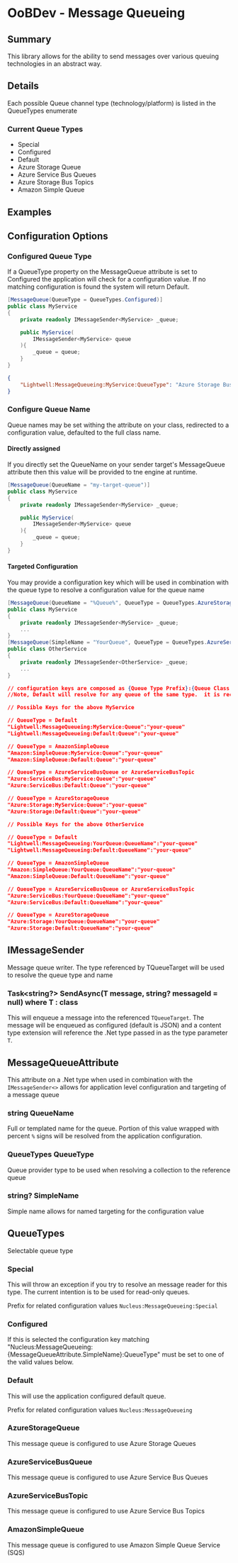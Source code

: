 # OoBDev - Message Queueing

## Summary

This library allows for the ability to send messages over various queuing technologies in
an abstract way.

## Details

Each possible Queue channel type (technology/platform) is listed in the QueueTypes enumerate

### Current Queue Types

* Special
* Configured
* Default
* Azure Storage Queue
* Azure Service Bus Queues
* Azure Storage Bus Topics
* Amazon Simple Queue

## Examples


## Configuration Options

### Configured Queue Type

If a QueueType property on the MessageQueue attribute is set to Configured the application will
check for a configuration value.  If no matching configuration is found the system will return Default.

```csharp
[MessageQueue(QueueType = QueueTypes.Configured)]
public class MyService
{
    private readonly IMessageSender<MyService> _queue;

    public MyService(
        IMessageSender<MyService> queue
    ){
        _queue = queue;
    }
}
```

```json
{
    "Lightwell:MessageQueueing:MyService:QueueType": "Azure Storage Bus Topics"
}
```

### Configure Queue Name

Queue names may be set withing the attribute on your class, redirected to a configuration value, defaulted to the full class name.

#### Directly assigned

If you directly set the QueueName on your sender target's MessageQueue attribute then this value will be provided to tne engine at runtime.

```csharp
[MessageQueue(QueueName = "my-target-queue")]
public class MyService
{
    private readonly IMessageSender<MyService> _queue;

    public MyService(
        IMessageSender<MyService> queue
    ){
        _queue = queue;
    }
}
```

#### Targeted Configuration

You may provide a configuration key which will be used in combination with the queue type to resolve a configuration value for the queue name

```csharp
[MessageQueue(QueueName = "%Queue%", QueueType = QueueTypes.AzureStorageQueue)]
public class MyService
{
    private readonly IMessageSender<MyService> _queue;
    ...
}
[MessageQueue(SimpleName = "YourQueue", QueueType = QueueTypes.AzureServiceBusQueue)]
public class OtherService
{
    private readonly IMessageSender<OtherService> _queue;
    ...
}
```

```json
// configuration keys are composed as {Queue Type Prefix}:{Queue Class or Simple Name or "Default"}:{Set Suffix or "QueueName"}
//Note, Default will resolve for any queue of the same type.  it is recommended to avoid 

// Possible Keys for the above MyService

// QueueType = Default
"Lightwell:MessageQueueing:MyService:Queue":"your-queue"
"Lightwell:MessageQueueing:Default:Queue":"your-queue"

// QueueType = AmazonSimpleQueue
"Amazon:SimpleQueue:MyService:Queue":"your-queue"
"Amazon:SimpleQueue:Default:Queue":"your-queue"

// QueueType = AzureServiceBusQueue or AzureServiceBusTopic
"Azure:ServiceBus:MyService:Queue":"your-queue"
"Azure:ServiceBus:Default:Queue":"your-queue"

// QueueType = AzureStorageQueue
"Azure:Storage:MyService:Queue":"your-queue"
"Azure:Storage:Default:Queue":"your-queue"

// Possible Keys for the above OtherService

// QueueType = Default
"Lightwell:MessageQueueing:YourQueue:QueueName":"your-queue"
"Lightwell:MessageQueueing:Default:QueueName":"your-queue"

// QueueType = AmazonSimpleQueue
"Amazon:SimpleQueue:YourQueue:QueueName":"your-queue"
"Amazon:SimpleQueue:Default:QueueName":"your-queue"

// QueueType = AzureServiceBusQueue or AzureServiceBusTopic
"Azure:ServiceBus:YourQueue:QueueName":"your-queue"
"Azure:ServiceBus:Default:QueueName":"your-queue"

// QueueType = AzureStorageQueue
"Azure:Storage:YourQueue:QueueName":"your-queue"
"Azure:Storage:Default:QueueName":"your-queue"

```

## IMessageSender<TQueueTarget>

Message queue writer.  The type referenced by TQueueTarget will be used to resolve 
the queue type and name

### Task<string?> SendAsync<T>(T message, string? messageId = null) where T : class

This will enqueue a message into the referenced `TQueueTarget`.  The message 
will be enqueued as configured (default is JSON) and a content type extension
will reference the .Net type passed in as the type parameter `T`.

## MessageQueueAttribute

This attribute on a .Net type when used in combination with the `IMessageSender<>`
allows for application level configuration and targeting of a message queue

### string QueueName

Full or templated name for the queue. Portion of this value wrapped with 
percent `%` signs will be resolved from the application configuration.

### QueueTypes QueueType

Queue provider type to be used when resolving a collection to the reference queue

### string? SimpleName 

Simple name allows for named targeting for the configuration value

## QueueTypes

Selectable queue type

### Special 

This will throw an exception if you try to resolve an message reader for this type.
The current intention is to be used for read-only queues.

Prefix for related configuration values `Nucleus:MessageQueueing:Special`

### Configured

If this is selected the configuration key matching "Nucleus:MessageQueueing:{MessageQueueAttribute.SimpleName}:QueueType" 
must be set to one of the valid values below.

### Default

This will use the application configured default queue.  

Prefix for related configuration values `Nucleus:MessageQueueing`

### AzureStorageQueue

This message queue is configured to use Azure Storage Queues

### AzureServiceBusQueue

This message queue is configured to use Azure Service Bus Queues

### AzureServiceBusTopic

This message queue is configured to use Azure Service Bus Topics

### AmazonSimpleQueue

This message queue is configured to use Amazon Simple Queue Service (SQS)

